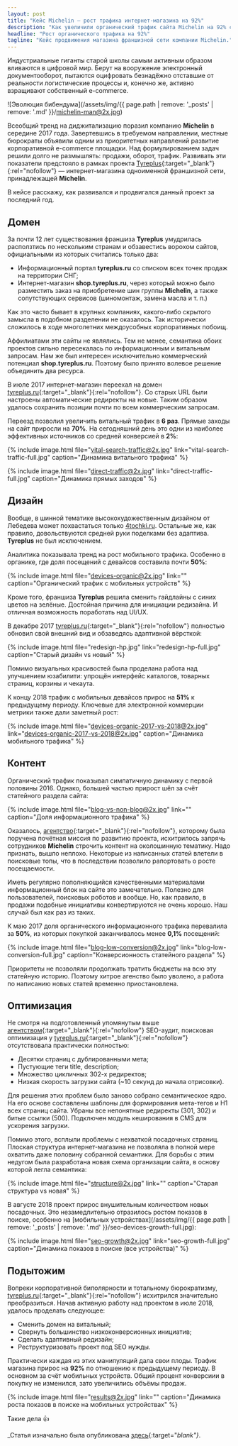 ```yaml
---
layout: post
title: "Кейс Michelin — рост трафика интернет-магазина на 92%"
description: "Как увеличили органический трафик сайта Michelin на 92% с помощью SEO и редизайна — мобильный трафик вырос на 51%, улучшены конверсия и юзабилити."
headline: "Рост органического трафика на 92%"
tagline: "Кейс продвижения магазина франшизной сети компании Michelin."
---
```


Индустриальные гиганты старой школы самым активным образом вливаются в цифровой мир. Берут на вооружение электронный документооборот, пытаются оцифровать безнадёжно отставшие от реальности логистические процессы и, конечно же, активно взращивают собственный e-commerce.

![Эволюция бибендума](/assets/img/{{ page.path | remove: '_posts' | remove: '.md' }}/michelin-man@2x.jpg)

Всеобщий тренд на диджитализацию поразил компанию **Michelin** в середине 2017 года. Завертевшись в требуемом направлении, местные бюрократы объявили одним из приоритетных направлений развитие корпоративной e-commerce площадки. Над формулированием задач решили долго не размышлять: продажи, оборот, трафик. Развивать эти показатели предстояло в рамках проекта [Tyreplus](https://tyreplus.ru){:target="_blank"}{:rel="nofollow"} — интернет-магазина одноименной франшизной сети, принадлежащей **Michelin**.

В кейсе расскажу, как развивался и продвигался данный проект за последний год.

## Домен

За почти 12 лет существования франшиза **Tyreplus** умудрилась расползтись по нескольким странам и обзавестись ворохом сайтов, официальными из которых считались только два:

- Информационный портал **tyreplus.ru** со списком всех точек продаж на территории СНГ;
- Интернет-магазин **shop.tyreplus.ru**, через который можно было разместить заказ на приобретение шин группы **Michelin**, а также сопутствующих сервисов (шиномонтаж, замена масла и т. п.)

Как это часто бывает в крупных компаниях, какого-либо скрытого замысла в подобном разделении не оказалось. Так исторически сложилось в ходе многолетних междоусобных корпоративных побоищ.

Аффилиатами эти сайты не являлись. Тем не менее, семантика обоих проектов сильно пересекалась по информационным и витальным запросам. Нам же был интересен исключительно коммерческий потенциал **shop.tyreplus.ru**. Поэтому было принято волевое решение объединить два ресурса.

В июле 2017 интернет-магазин переехал на домен [tyreplus.ru](https://tyreplus.ru){:target="_blank"}{:rel="nofollow"}. Со старых URL были настроены автоматические редиректы на новые. Таким образом удалось сохранить позиции почти по всем коммерческим запросам.

Переезд позволил увеличить витальный трафик в **6 раз**. Прямые заходы на сайт приросли на **70%**. На сегодняшний день это одни из наиболее эффективных источников со средней конверсией в **2%**:

{% include image.html file="vital-search-traffic@2x.jpg" link="vital-search-traffic-full.jpg" caption="Динамика витального трафика" %}

{% include image.html file="direct-traffic@2x.jpg" link="direct-traffic-full.jpg" caption="Динамика прямых заходов" %}

## Дизайн

Вообще, в шинной тематике высокохудожественным дизайном от Лебедева может похвастаться только [4tochki.ru](https://4tochki.ru). Остальные же, как правило, довольствуются средней руки поделками без адаптива. **Tyreplus** не был исключением.

Аналитика показывала тренд на рост мобильного трафика. Особенно в органике, где доля посещений с девайсов составила почти **50%**:

{% include image.html file="devices-organic@2x.jpg" link="" caption="Органический трафик с мобильных устройств" %}

Кроме того, франшиза **Tyreplus** решила сменить гайдлайны с синих цветов на зелёные. Достойная причина для инициации редизайна. И отличная возможность поработать над UI/UX.

В декабре 2017 [tyreplus.ru](https://tyreplus.ru){:target="_blank"}{:rel="nofollow"} полностью обновил свой внешний вид и обзаведясь адаптивной вёрсткой:

{% include image.html file="redesign-hp.jpg" link="redesign-hp-full.jpg" caption="Старый дизайн vs новый" %}

Помимо визуальных красивостей была проделана работа над улучшением юзабилити: упрощён интерфейс каталогов, товарных страниц, корзины и чекаута.

К концу 2018 трафик с мобильных девайсов прирос на **51%** к предыдущему периоду. Ключевые для электронной коммерции метрики также дали заметный рост:

{% include image.html file="devices-organic-2017-vs-2018@2x.jpg" link="devices-organic-2017-vs-2018@2x.jpg" caption="Динамика мобильного трафика" %}

## Контент

Органический трафик показывал симпатичную динамику с первой половины 2016. Однако, большей частью прирост шёл за счёт статейного раздела сайта:

{% include image.html file="blog-vs-non-blog@2x.jpg" link="" caption="Доля информационного трафика" %}

Оказалось, [агентство](https://convertmonster.ru/){:target="_blank"}{:rel="nofollow"}, которому была поручена почётная миссия по развитию проекта, исхитрилось запрячь сотрудников **Michelin** строчить контент на околошинную тематику. Надо признать, вышло неплохо. Некоторые из написанных статей влетели в поисковые топы, что в последствии позволило рапортовать о росте посещаемости.

Иметь регулярно пополняющийся качественными материалами информационный блок на сайте это замечательно. Полезно для пользователей, поисковых роботов и вообще. Но, как правило, в продажи подобные инициативы конвертируются не очень хорошо. Наш случай был как раз из таких.

К маю 2017 доля органического информационного трафика перевалила за **50%**, из которых покупкой заканчивалось менее **0,1%** посещений:

{% include image.html file="blog-low-conversion@2x.jpg" link="blog-low-conversion-full.jpg" caption="Конверсионность статейного раздела" %}

Приоритеты не позволяли продолжать тратить бюджеты на всю эту статейную историю. Поэтому хитрое агенство было уволено, а работа по написанию новых статей временно приостановлена.

## Оптимизация

Не смотря на подготовленный упомянутым выше [агентством](https://convertmonster.ru/){:target="_blank"}{:rel="nofollow"} SEO-аудит, поисковая оптимизация у [tyreplus.ru](https://tyreplus.ru){:target="_blank"}{:rel="nofollow"} отсутствовала практически полностью:

- Десятки страниц с дублированными мета;
- Пустующие теги title, description;
- Множество цикличных 302-х редиректов;
- Низкая скорость загрузки сайта (~10 секунд до начала отрисовки).

Для решения этих проблем было заново собрано семантическое ядро. На его основе составлены шаблоны для формирования мета-тегов и H1 всех страниц сайта. Убраны все непонятные редиректы (301, 302) и битые ссылки (500). Подключен модуль кеширования в CMS для ускорения загрузки.

Помимо этого, всплыли проблемы с нехваткой посадочных страниц. Плоская структура интернет-магазина не позволяла в полной мере охватить даже половину собранной семантики. Для борьбы с этим недугом была разработана новая схема организации сайта, в основу которой легла семантика:

{% include image.html file="structure@2x.jpg" link="" caption="Старая структура vs новая" %}

В августе 2018 проект прирос внушительным количеством новых посадочных. Это незамедлительно отразилось ростом показов в поиске, особенно на [мобильных устройствах](/assets/img/{{ page.path | remove: '_posts' | remove: '.md' }}/seo-devices-growth-full.jpg):

{% include image.html file="seo-growth@2x.jpg" link="seo-growth-full.jpg" caption="Динамика показов в поиске (все устройства)" %}

## Подытожим

Вопреки корпоративной биполярности и тотальному бюрократизму, [tyreplus.ru](https://tyreplus.ru){:target="_blank"}{:rel="nofollow"} исхитрился значительно преобразиться. Начав активную работу над проектом в июле 2018, удалось проделать следующее:

- Сменить домен на витальный;
- Свернуть большинство низкоконверсионных инициатив;
- Сделать адаптивный редизайн;
- Реструктуризовать проект под SEO нужды.

Практически каждая из этих манипуляций дала свои плоды. Трафик магазина прирос на **92%** по отношению к предыдущему периоду. В основном за счёт мобильных устройств. Общий процент конверсиии в покупку не изменился, зато увеличились объёмы продаж.

{% include image.html file="results@2x.jpg" link="" caption="Динамика роста показов в поиске на мобильных устройствах" %}

Такие дела :thumbsup:

_Статья изначально была опубликована [здесь](https://vc.ru/marketing/57724-michelin-rost-trafika-internet-magazina-na-92){:target="_blank"}_.
